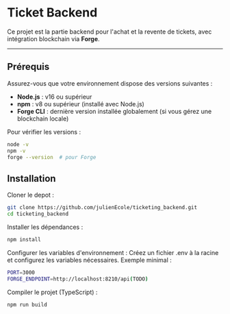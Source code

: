 # Ticket Backend

Ce projet est la partie backend pour l'achat et la revente de tickets, avec intégration blockchain via **Forge**.

---

## Prérequis

Assurez-vous que votre environnement dispose des versions suivantes :

- **Node.js** : v16 ou supérieur
- **npm** : v8 ou supérieur (installé avec Node.js)
- **Forge CLI** : dernière version installée globalement (si vous gérez une blockchain locale)

Pour vérifier les versions :
```bash
node -v
npm -v
forge --version  # pour Forge
```

## Installation
Cloner le depot :

```bash
git clone https://github.com/julienEcole/ticketing_backend.git
cd ticketing_backend
```
Installer les dépendances :

```bash
npm install
```
Configurer les variables d'environnement :
Créez un fichier .env à la racine et configurez les variables nécessaires. Exemple minimal :

```bash
PORT=3000
FORGE_ENDPOINT=http://localhost:8210/api(TODO)
```
Compiler le projet (TypeScript) :


```bash
npm run build
```